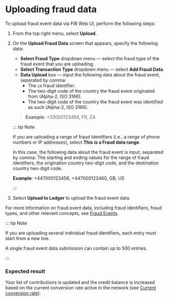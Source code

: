 # Uploading fraud data

To upload fraud event data via FIB Web UI, perform the following steps:

1. From the top right menu, select **Upload**.
2. On the **Upload Fraud Data** screen that appears, specify the following data:

   - **Select Fraud Type** dropdown menu — select the fraud type of the fraud event that you are uploading.
   - **Select Transaction Type** dropdown menu — select **Add Fraud Data**.
   - **Data Upload** box — input the following data about the fraud event, separated by comma:
     - The `id` fraud identifier.
     - The two-digit code of the country the fraud event originated from (Alpha-2, ISO 3166).
     - The two-digit code of the country the fraud event was identified as such (Alpha-2, ISO 3166).

   > **Example**: +33000123456, FR, ZA

   ::: tip Note

   If you are uploading a range of fraud identifiers (i.e., a range of phone numbers or IP addresses), select **This is a Fraud data range**.

   In this case, the following data about the fraud event is input, separated by comma: The starting and ending values for the range of fraud identifiers, the origination country two-digit code, and the destination country two-digit code.

   **Example**: +447000123456, +447000123460, GB, US

   :::

3. Select **Upload to Ledger** to upload the fraud event data.

For more information on fraud event data, including fraud identifiers, fraud types, and other relevant concepts, see [Fraud Events](../overview/fraud-events.md).

::: tip Note

If you are uploading several individual fraud identifiers, each entry must start from a new line.

A single fraud event data submission can contain up to 500 entries.

:::

### Expected result

Your list of contributions is updated and the credit balance is increased based on the current conversion rate active in the network (see [Current conversion rate](../overview/tokenomics.md#current-conversion-rate)).
